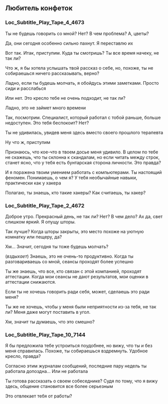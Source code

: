 ## Любитель конфеток
### Loc_Subtitle_Play_Tape_4_4673
Ты не будешь говорить со мной? Нет? В чем проблема? А, цветы?

Да, они сегодня особенно сильно пахнут. Я переставлю их

Вот так. Итак, приступим. Куда ты смотришь? Ты все время начеку, не так ли?

Что ж, я бы хотела услышать твой рассказ о себе, но, похоже, ты не собираешься ничего рассказывать, верно?

Ладно, если ты будешь молчать, я обойдусь этими заметками. Просто сиди и расслабься

Или нет. Это кресло тебе не очень подходит, не так ли?

Ладно, это не займет много времени

Так, посмотрим. Специалист, который работал с тобой раньше, больше недоступен. Это тебя беспокоит? Нет?

Ты не удивилась, увидев меня здесь вместо своего прошлого терапевта

Ну что ж, приступим

Признаюсь, что кое-что в твоем досье меня удивило. В целом по тебе не скажешь, что ты склонна к скандалам, но если читать между строк, станет ясно, что у тебя есть бунтарская сторона личности. Это правда?

И я поражена твоим умением работать с компьютерами. Ты настоящий феномен. Понимаешь, о чем я? У тебя необычайные навыки, практически как у хакера

Полагаю, ты знаешь, кто такие хакеры? Как считаешь, ты хакер?

### Loc_Subtitle_Play_Tape_2_4672
Доброе утро. Прекрасный день, не так ли? Нет? В чем дело? Ах да, свет слишком яркий. Я опущу шторы.

Так лучше? Когда шторы закрыты, это место похоже на уютную комнатку или пещеру, да?

Хм... Значит, сегодня ты тоже будешь молчать?

(*вздыхает*) Знаешь, это не очень-то продуктивно. Когда ты разговариваешь со мной, сеансы проходят более успешно

Ты же знаешь, что все, кто связан с этой компанией, проходят аттестации. Когда мои сеансы не дают результатов, мои оценки в аттестации снижаются.

Если ты не хочешь говорить ради себя, может, сделаешь это ради меня?

Ты же не хочешь, чтобы у меня были неприятности из-за тебя, не так ли? Меня даже могут поставить в угол.

Хм, значит ты думаешь, что это смешно?

### Loc_Subtitle_Play_Tape_10_7144
Я бы предложила тебе устроиться поудобнее, но вижу, что ты и без меня справилась. Похоже, ты собираешься вздремнуть. Удобное кресло, правда?

Согласно этим журналам сообщений, последние пару недель ты работала допоздна... Или не работала

Ты готова рассказать о своем собеседнике? Судя по тому, что я вижу здесь, общение становится все более серьезным

Это отвлекает тебя от работы? 
